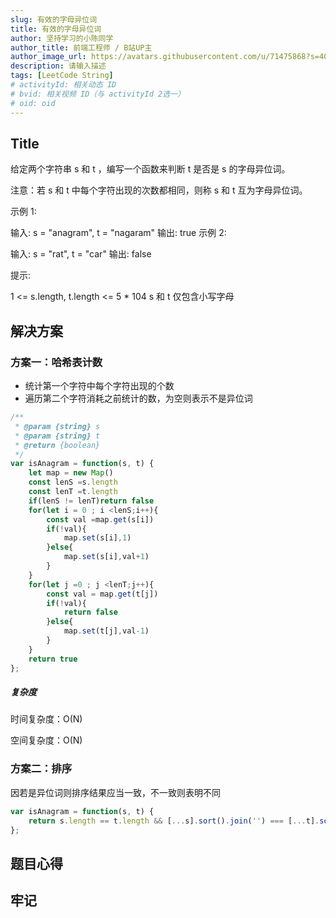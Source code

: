 ```yaml
---
slug: 有效的字母异位词
title: 有效的字母异位词
author: 坚持学习的小陈同学
author_title: 前端工程师 / B站UP主
author_image_url: https://avatars.githubusercontent.com/u/71475868?s=40&u=8e47a668961f89a6389d9775cffdabddfda76e8c&v=4
description: 请输入描述
tags: [LeetCode String]
# activityId: 相关动态 ID
# bvid: 相关视频 ID（与 activityId 2选一）
# oid: oid
---
```


<!-- truncate -->
## Title

给定两个字符串 s 和 t ，编写一个函数来判断 t 是否是 s 的字母异位词。

注意：若 s 和 t 中每个字符出现的次数都相同，则称 s 和 t 互为字母异位词。



示例 1:

输入: s = "anagram", t = "nagaram"
输出: true
示例 2:

输入: s = "rat", t = "car"
输出: false


提示:

1 <= s.length, t.length <= 5 * 104
s 和 t 仅包含小写字母

## 解决方案

### 方案一：哈希表计数

- 统计第一个字符中每个字符出现的个数
- 遍历第二个字符消耗之前统计的数，为空则表示不是异位词

```javascript
/**
 * @param {string} s
 * @param {string} t
 * @return {boolean}
 */
var isAnagram = function(s, t) {
    let map = new Map()
    const lenS =s.length
    const lenT =t.length
    if(lenS != lenT)return false
    for(let i = 0 ; i <lenS;i++){
        const val =map.get(s[i])
        if(!val){
            map.set(s[i],1)
        }else{
            map.set(s[i],val+1)
        }
    }
    for(let j =0 ; j <lenT;j++){
        const val = map.get(t[j])
        if(!val){
            return false
        }else{
            map.set(t[j],val-1)
        }
    }
    return true
};
```

##### 复杂度

时间复杂度：O(N)

空间复杂度：O(N)

### 方案二：排序

因若是异位词则排序结果应当一致，不一致则表明不同

```javascript
var isAnagram = function(s, t) {
    return s.length == t.length && [...s].sort().join('') === [...t].sort().join('')
};
```



## 题目心得



## 牢记

